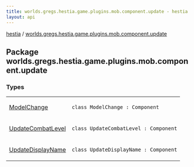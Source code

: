 ```yaml
---
title: worlds.gregs.hestia.game.plugins.mob.component.update - hestia
layout: api
---
```


<div class='api-docs-breadcrumbs'><a href="../index.html">hestia</a> / <a href="./index.html">worlds.gregs.hestia.game.plugins.mob.component.update</a></div>

## Package worlds.gregs.hestia.game.plugins.mob.component.update

### Types

<table class="api-docs-table">
<tbody>
<tr>
<td markdown="1">

<a href="-model-change/index.html">ModelChange</a>


</td>
<td markdown="1">
<div class="signature"><code><span class="keyword">class </span><span class="identifier">ModelChange</span>&nbsp;<span class="symbol">:</span>&nbsp;<span class="identifier">Component</span></code></div>

</td>
</tr>
<tr>
<td markdown="1">

<a href="-update-combat-level/index.html">UpdateCombatLevel</a>


</td>
<td markdown="1">
<div class="signature"><code><span class="keyword">class </span><span class="identifier">UpdateCombatLevel</span>&nbsp;<span class="symbol">:</span>&nbsp;<span class="identifier">Component</span></code></div>

</td>
</tr>
<tr>
<td markdown="1">

<a href="-update-display-name/index.html">UpdateDisplayName</a>


</td>
<td markdown="1">
<div class="signature"><code><span class="keyword">class </span><span class="identifier">UpdateDisplayName</span>&nbsp;<span class="symbol">:</span>&nbsp;<span class="identifier">Component</span></code></div>

</td>
</tr>
</tbody>
</table>

